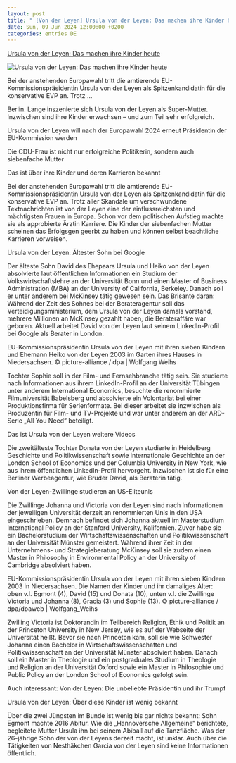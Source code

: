 ```yaml
---
layout: post
title: " [Von der Leyen] Ursula von der Leyen: Das machen ihre Kinder heute"
date: Sun, 09 Jun 2024 12:00:00 +0200
categories: entries DE
---
```

[Ursula von der Leyen: Das machen ihre Kinder heute](https://www.morgenpost.de/politik/article241497656/ursula-von-der-leyen-kinder-familie-privatleben-mutter-europa-eu.html)

![Ursula von der Leyen: Das machen ihre Kinder heute](https://img.sparknews.funkemedien.de/242532182/242532182_1717930719_v16_9_1600.jpeg)

Bei der anstehenden Europawahl tritt die amtierende EU-Kommissionspräsidentin Ursula von der Leyen als Spitzenkandidatin für die konservative EVP an. Trotz ...

Berlin. Lange inszenierte sich Ursula von der Leyen als Super-Mutter. Inzwischen sind ihre Kinder erwachsen – und zum Teil sehr erfolgreich.

Ursula von der Leyen will nach der Europawahl 2024 erneut Präsidentin der EU-Kommission werden

Die CDU-Frau ist nicht nur erfolgreiche Politikerin, sondern auch siebenfache Mutter

Das ist über ihre Kinder und deren Karrieren bekannt

Bei der anstehenden Europawahl tritt die amtierende EU-Kommissionspräsidentin Ursula von der Leyen als Spitzenkandidatin für die konservative EVP an. Trotz aller Skandale um verschwundene Textnachrichten ist von der Leyen eine der einflussreichsten und mächtigsten Frauen in Europa. Schon vor dem politischen Aufstieg machte sie als approbierte Ärztin Karriere. Die Kinder der siebenfachen Mutter scheinen das Erfolgsgen geerbt zu haben und können selbst beachtliche Karrieren vorweisen.

Ursula von der Leyen: Ältester Sohn bei Google

Der älteste Sohn David des Ehepaars Ursula und Heiko von der Leyen absolvierte laut öffentlichen Informationen ein Studium der Volkswirtschaftslehre an der Universität Bonn und einen Master of Business Administration (MBA) an der University of California, Berkeley. Danach soll er unter anderem bei McKinsey tätig gewesen sein. Das Brisante daran: Während der Zeit des Sohnes bei der Berateragentur soll das Verteidigungsministerium, dem Ursula von der Leyen damals vorstand, mehrere Millionen an McKinsey gezahlt haben, die Berateraffäre war geboren. Aktuell arbeitet David von der Leyen laut seinem LinkedIn-Profil bei Google als Berater in London.

EU-Kommissionspräsidentin Ursula von der Leyen mit ihren sieben Kindern und Ehemann Heiko von der Leyen 2003 im Garten ihres Hauses in Niedersachsen. © picture-alliance / dpa | Wolfgang Weihs

Tochter Sophie soll in der Film- und Fernsehbranche tätig sein. Sie studierte nach Informationen aus ihrem LinkedIn-Profil an der Universität Tübingen unter anderem International Economics, besuchte die renommierte Filmuniversität Babelsberg und absolvierte ein Volontariat bei einer Produktionsfirma für Serienformate. Bei dieser arbeitet sie inzwischen als Produzentin für Film- und TV-Projekte und war unter anderem an der ARD-Serie „All You Need“ beteiligt.

Das ist Ursula von der Leyen weitere Videos

Die zweitälteste Tochter Donata von der Leyen studierte in Heidelberg Geschichte und Politikwissenschaft sowie internationale Geschichte an der London School of Economics und der Columbia University in New York, wie aus ihrem öffentlichen LinkedIn-Profil hervorgeht. Inzwischen ist sie für eine Berliner Werbeagentur, wie Bruder David, als Beraterin tätig.

Von der Leyen-Zwillinge studieren an US-Eliteunis

Die Zwillinge Johanna und Victoria von der Leyen sind nach Informationen der jeweiligen Universität derzeit an renommierten Unis in den USA eingeschrieben. Demnach befindet sich Johanna aktuell im Masterstudium International Policy an der Stanford University, Kalifornien. Zuvor habe sie ein Bachelorstudium der Wirtschaftswissenschaften und Politikwissenschaft an der Universität Münster gemeistert. Während ihrer Zeit in der Unternehmens- und Strategieberatung McKinsey soll sie zudem einen Master in Philosophy in Environmental Policy an der University of Cambridge absolviert haben.

EU-Kommissionspräsidentin Ursula von der Leyen mit ihren sieben Kindern 2003 in Niedersachsen. Die Namen der Kinder und ihr damaliges Alter: oben v.l. Egmont (4), David (15) und Donata (10), unten v.l. die Zwillinge Victoria und Johanna (8), Gracia (3) und Sophie (13). © picture-alliance / dpa/dpaweb | Wolfgang_Weihs

Zwilling Victoria ist Doktorandin im Teilbereich Religion, Ethik und Politik an der Princeton University in New Jersey, wie es auf der Webseite der Universität heißt. Bevor sie nach Princeton kam, soll sie wie Schwester Johanna einen Bachelor in Wirtschaftswissenschaften und Politikwissenschaft an der Universität Münster absolviert haben. Danach soll ein Master in Theologie und ein postgraduales Studium in Theologie und Religion an der Universität Oxford sowie ein Master in Philosophie und Public Policy an der London School of Economics gefolgt sein.

Auch interessant: Von der Leyen: Die unbeliebte Präsidentin und ihr Trumpf

Ursula von der Leyen: Über diese Kinder ist wenig bekannt

Über die zwei Jüngsten im Bunde ist wenig bis gar nichts bekannt: Sohn Egmont machte 2016 Abitur. Wie die „Hannoversche Allgemeine“ berichtete, begleitete Mutter Ursula ihn bei seinem Abiball auf die Tanzfläche. Was der 26-jährige Sohn der von der Leyens derzeit macht, ist unklar. Auch über die Tätigkeiten von Nesthäkchen Garcia von der Leyen sind keine Informationen öffentlich.

